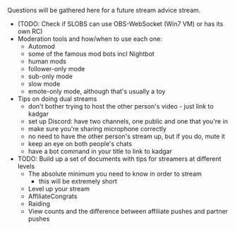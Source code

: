 Questions will be gathered here for a future stream advice stream.

* (TODO: Check if SLOBS can use OBS-WebSocket (Win7 VM) or has its own RC)
* Moderation tools and how/when to use each one:
  - Automod
  - some of the famous mod bots incl Nightbot
  - human mods
  - follower-only mode
  - sub-only mode
  - slow mode
  - emote-only mode, although that's usually a toy
* Tips on doing dual streams
  - don't bother trying to host the other person's video - just link to kadgar
  - set up Discord: have two channels, one public and one that you're in
  - make sure you're sharing microphone correctly
  - no need to have the other person's stream up, but if you do, mute it
  - keep an eye on both people's chats
  - have a bot command in your title to link to kadgar
* TODO: Build up a set of documents with tips for streamers at different levels
  - The absolute minimum you need to know in order to stream
    - this will be extremely short
  - Level up your stream
  - AffiliateCongrats
  - Raiding
  - View counts and the difference between affiliate pushes and partner pushes

